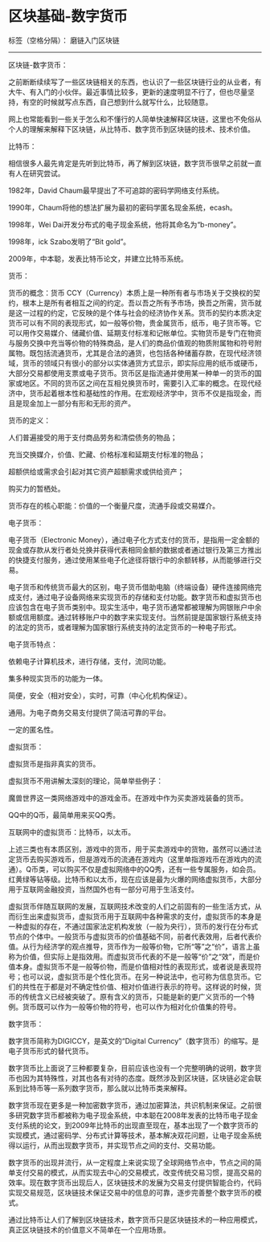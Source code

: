 ﻿# 区块基础-数字货币

标签（空格分隔）： 磨链入门区块链

---

区块链-数字货币：

之前断断续续写了一些区块链相关的东西，也认识了一些区块链行业的从业者，有大牛、有入门的小伙伴。最近事情比较多，更新的速度明显不行了，但也尽量坚持，有空的时候就写点东西，自己想到什么就写什么，比较随意。

网上也常能看到一些关于怎么和不懂行的人简单快速解释区块链，这里也不免俗从个人的理解来解释下区块链，从比特币、数字货币到区块链的技术、技术价值。

比特币：

相信很多人最先肯定是先听到比特币，再了解到区块链，数字货币很早之前就一直有人在研究尝试。

1982年，David Chaum最早提出了不可追踪的密码学网络支付系统。

1990年，Chaum将他的想法扩展为最初的密码学匿名现金系统，ecash。

1998年，Wei Dai开发分布式的电子现金系统，他将其命名为“b-money”。

1998年，ick Szabo发明了“Bit gold”。

2009年，中本聪，发表比特币论文，并建立比特币系统。


货币：

货币的概念：货币 CCY（Currency）本质上是一种所有者与市场关于交换权的契约，根本上是所有者相互之间的约定。吾以吾之所有予市场，换吾之所需，货币就是这一过程的约定，它反映的是个体与社会的经济协作关系。货币的契约本质决定货币可以有不同的表现形式，如一般等价物，贵金属货币，纸币，电子货币等。它可以用作交易媒介、储藏价值、延期支付标准和记帐单位。实物货币是专门在物资与服务交换中充当等价物的特殊商品，是人们的商品价值观的物质附属物和符号附属物。既包括流通货币，尤其是合法的通货，也包括各种储蓄存款，在现代经济领域，货币的领域只有很小的部分以实体通货方式显示，即实际应用的纸币或硬币，大部分交易都使用支票或电子货币。货币区是指流通并使用某一种单一的货币的国家或地区。不同的货币区之间在互相兑换货币时，需要引入汇率的概念。在现代经济中，货币起着根本性和基础性的作用。在宏观经济学中，货币不仅是指现金，而且是现金加上一部分有形和无形的资产。

货币的定义：

人们普遍接受的用于支付商品劳务和清偿债务的物品；

充当交换媒介，价值、贮藏、价格标准和延期支付标准的物品；

超额供给或需求会引起对其它资产超额需求或供给资产；

购买力的暂栖处。

货币存在的核心职能：价值的一个衡量尺度，流通手段或交易媒介。

 

 

电子货币：

电子货币（Electronic Money），通过电子化方式支付的货币，是指用一定金额的现金或存款从发行者处兑换并获得代表相同金额的数据或者通过银行及第三方推出的快捷支付服务，通过使用某些电子化途径将银行中的余额转移，从而能够进行交易。

电子货币和传统货币最大的区别，电子货币借助电脑（终端设备）硬件连接网络完成支付，通过电子设备网络来实现货币的存储和支付功能。数字货币和虚拟货币也应该包含在电子货币类别中。现实生活中，电子货币通常都被理解为网银账户中余额或信用额度。通过转移账户中的数字来实现支付。当然前提是国家银行系统支持的法定的货币，或者理解为国家银行系统支持的法定货币的一种电子形式。

电子货币特点：

依赖电子计算机技术，进行存储，支付，流同功能。

集多种现实货币的功能为一体。

简便，安全（相对安全），实时，可靠（中心化机构保证）。

通用。为电子商务交易支付提供了简洁可靠的平台。

一定的匿名性。

 

虚拟货币：

虚拟货币是指非真实的货币。

虚拟货币不用讲解太深刻的理论，简单举些例子：

魔兽世界这一类网络游戏中的游戏金币。在游戏中作为买卖游戏装备的货币。

QQ中的Q币，最简单用来买QQ秀。

互联网中的虚拟货币：比特币，以太币。

上述三类也有本质区别，游戏中的货币，用于买卖游戏中的货物，虽然可以通过法定货币去购买游戏币，但是游戏币的流通在游戏内（这里单指游戏币在游戏内的流通）。Q币类，可以购买不仅是虚拟网络中的QQ秀，还有一些专属服务，如会员。红黄绿等钻等级。比特币和以太币，现在应该是最为火爆的网络虚拟货币，大部分用于互联网金融投资，当然国外也有一部分可用于生活支付。

虚拟货币伴随互联网的发展，互联网技术改变的人们之前固有的一些生活方式，从而衍生出来虚拟货币，虚拟货币用于互联网中各种需求的支付，虚拟货币的本身是一种虚拟的存在，不通过国家法定机构发放（一般为央行），货币的发行在分布式节点的个体中。一般货币与虚拟货币的价值基础不同，前者代表效用，后者代表价值。从行为经济学的观点推导，货币作为一般等价物，它所“等”之“价”，语言上虽称为价值，但实际上是指效用。而虚拟货币代表的不是一般等“价”之“效”，而是价值本身。虚拟货币不是一般等价物，而是价值相对性的表现形式，或者说是表现符号；也可以说，虚拟货币是个性化货币。在另一种说法中，也可称为信息货币。它们的共性在于都是对不确定性价值、相对价值进行表示的符号。这样说的时候，货币的传统含义已经被突破了。原有含义的货币，只能是新的更广义货币的一个特例。货币既可以作为一般等价物的符号，也可以作为相对化价值集的符号。

 

数字货币：

数字货币简称为DIGICCY，是英文的“Digital Currency”（数字货币）的缩写。是电子货币形式的替代货币。

数字货币比上面说了三种都要复杂，目前应该也没有一个完整明确的说明，数字货币也因为其特殊性，对其也各有对待的态度。既然涉及到区块链，区块链必定会联系到比特币等一系列数字货币，那么就以比特币类来解释。

数字货币现在更多是一种加密数字货币，通过加密算法，共识机制来保证。之前很多研究数字货币都被称为电子现金系统，中本聪在2008年发表的比特币电子现金支付系统的论文，到2009年比特币的出现直至现在，基本出现了一个数字货币的实现模式，通过密码学、分布式计算等技术，基本解决双花问题，让电子现金系统得以运行，从而出现数字货币，并实现节点之间的支付、交易功能。

数字货币的出现并流行，从一定程度上来说实现了全球网络节点中，节点之间的简单支付交易的模式，从而实现去中心的交易模式，改变传统交易习惯，提高交易的效率。现在数字货币出现后人，区块链技术的发展为交易支付提供智能合约，代码实现交易规范，区块链技术保证交易中的信息的可靠，逐步完善整个数字货币的模式。

 

通过比特币让人们了解到区块链技术，数字货币只是区块链技术的一种应用模式，真正区块链技术的价值意义不简单在一个应用场景。




